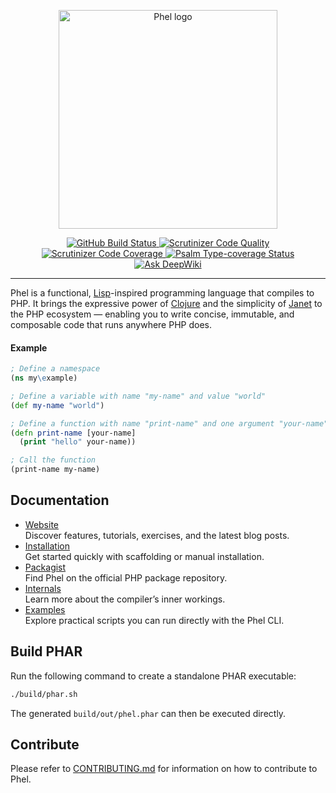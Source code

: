 <p align="center">
  <img src="logo_readme.svg" width="350" alt="Phel logo"/>
</p>

<p align="center">
  <a href="https://github.com/phel-lang/phel-lang/actions">
    <img src="https://github.com/phel-lang/phel-lang/workflows/CI/badge.svg" alt="GitHub Build Status">
  </a>
  <a href="https://scrutinizer-ci.com/g/phel-lang/phel-lang/?branch=main">
    <img src="https://scrutinizer-ci.com/g/phel-lang/phel-lang/badges/quality-score.png?b=main" alt="Scrutinizer Code Quality">
  </a>
  <a href="https://scrutinizer-ci.com/g/phel-lang/phel-lang/?branch=main">
    <img src="https://scrutinizer-ci.com/g/phel-lang/phel-lang/badges/coverage.png?b=main" alt="Scrutinizer Code Coverage">
  </a>
  <a href="https://shepherd.dev/github/phel-lang/phel-lang">
    <img src="https://shepherd.dev/github/phel-lang/phel-lang/coverage.svg" alt="Psalm Type-coverage Status">
  </a>
  <a href="https://deepwiki.com/phel-lang/phel-lang">
    <img src="https://deepwiki.com/badge.svg" alt="Ask DeepWiki">
  </a>
</p>


---

Phel is a functional, [Lisp](https://en.wikipedia.org/wiki/Lisp_(programming_language))-inspired programming language that compiles to PHP. It brings the expressive power of [Clojure](https://clojure.org/) and the simplicity of [Janet](https://janet-lang.org/) to the PHP ecosystem — enabling you to write concise, immutable, and composable code that runs anywhere PHP does.

#### Example
<!--
using "clojure" here is just for the md coloring
we should use "phel" once GitHub accept phel coloring too
-->
```clojure
; Define a namespace
(ns my\example)

; Define a variable with name "my-name" and value "world"
(def my-name "world")

; Define a function with name "print-name" and one argument "your-name"
(defn print-name [your-name]
  (print "hello" your-name))

; Call the function
(print-name my-name)
```

## Documentation

- [Website](https://phel-lang.org)  
  Discover features, tutorials, exercises, and the latest blog posts.
- [Installation](https://phel-lang.org/documentation/getting-started/)  
  Get started quickly with scaffolding or manual installation.
- [Packagist](https://packagist.org/packages/phel-lang/phel-lang)  
  Find Phel on the official PHP package repository.
- [Internals](docs/internals/compiler.md)  
  Learn more about the compiler’s inner workings.
- [Examples](docs/examples/README.md)  
  Explore practical scripts you can run directly with the Phel CLI.

## Build PHAR

Run the following command to create a standalone PHAR executable:

```sh
./build/phar.sh
```

The generated `build/out/phel.phar` can then be executed directly.

## Contribute

Please refer to [CONTRIBUTING.md](https://github.com/phel-lang/phel-lang/blob/main/.github/CONTRIBUTING.md) for information on how to contribute to Phel.
